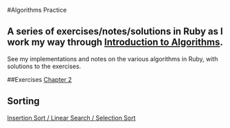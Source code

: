 #Algorithms Practice

## A series of exercises/notes/solutions in Ruby as I work my way through [Introduction to Algorithms][algorithms].
See my implementations and notes on the various algorithms in Ruby, with solutions to the exercises.

##Exercises
[Chapter 2][chapter2]

## Sorting
[Insertion Sort / Linear Search / Selection Sort][insertion-sort-linear-search]
































[algorithms]: http://www.amazon.com/Introduction-Algorithms-3rd-Thomas-Cormen/dp/0262033844/ref=sr_1_2?ie=UTF8&qid=1422754780&sr=8-2&keywords=algorithms

[chapter2]: ./chapter2cormen.txt


[insertion-sort-linear-search]: ./ch2Problems.rb
